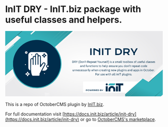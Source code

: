 # InIT DRY - InIT.biz package with useful classes and helpers. 
![SEO Storm - ultimate SEO tool for OctoberCMS](https://raw.githubusercontent.com/initbiz/initdry-plugin/master/docs/init-dry.png)

This is a repo of OctoberCMS plugin by [InIT.biz](https://init.biz).

For full documentation visit [https://docs.init.biz/article/init-dry](https://docs.init.biz/article/init-dry) or go to [OctoberCMS's marketplace](https://octobercms.com/plugin/initbiz-initdry).
